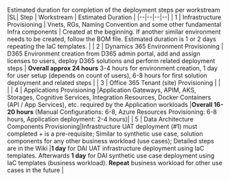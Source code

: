 Estimated duration for completion of the deployment steps per workstream
|SL| Step | Workstream  | Estimated Duration |
|--|--|--|--|
| 1 | Infrastructure Provisioning  | Vnets, RGs, Naming Convention and some other fundamental Infra components | Created at the beginning. If another similar environment needs to be created, follow the BOM file. Estimated duration is 1 or 2 days repeating the IaC templates. |
| 2 | Dynamics 365 Environment Provisioning | D365 Environment creation from D365 admin portal, add and assign licenses to users, deploy D365 solutions and perform related deployment steps | **Overall approx 24 hours** 3-4 hours for environment creation, 1 day for user setup (depends on count of users), 6-8 hours for first solution deployment and related steps |
| 3 | Office 365 Tenant (site) Provisioning |  |  |
| 4 | Applications Provisioning |Application Gateways, APIM, AKS, Storages, Cognitive Services, Integration Resources, Docker Containers (API / App Services), etc. required by the Application workloads |**Overall 16-20 hours** (Manual Configurations: 6-8, Azure Resources Provisioning: 6-8 hours, Application deployment: 2-4 hours)|
| 5 | Data Architecture Components Provisioning|Infrastructure UAT deployment (#1) must completed + is a pre-requisite; Similar to synthetic use case, solution components for any other business workload (use cases); Detailed steps are in the Wiki |**1 day** for DAI UAT infrastructure deployment using IaC templates. Afterwards **1 day** for DAI synthetic use case deployment using IaC templates (business workload). **Repeat** business workload for other use cases in the future |


